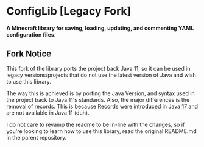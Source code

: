# ConfigLib [Legacy Fork]

**A Minecraft library for saving, loading, updating, and commenting YAML
configuration files.**

## Fork Notice
This fork of the library ports the project back Java 11,
so it can be used in legacy versions/projects that do not use the latest version of Java and wish to use this library.

The way this is achieved is by porting the Java Version, and syntax used in the project back to Java 11's standards.
Also, the major differences is the removal of records.
This is because Records were introduced in Java 17 and are not available in Java 11 (duh).

I do not care to revamp the readme to be in-line with the changes,
so if you're looking to learn how to use this library, read the original README.md in the parent repository.